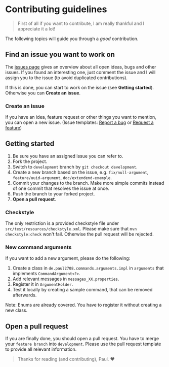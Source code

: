 # Contributing guidelines
> First of all if you want to contribute, I am really thankful and I appreciate it a lot!

The following topics will guide you through a _good_ contribution.

## Find an issue you want to work on
The [issues page](https://github.com/Paul2708/simple-commands/issues) gives an overview about all open ideas, bugs and other issues.
If you found an interesting one, just comment the issue and I will assign you to the issue (to avoid duplicated contributions).

If this is done, you can start to work on the issue (see **Getting started**).
Otherwise you can **Create an issue**.

### Create an issue
If you have an idea, feature request or other things you want to mention, you can open a new issue.
(Issue templates: [Report a bug](https://github.com/Paul2708/simple-commands/issues/new?assignees=&labels=bug&template=bug-report.md&title=) or [Request a feature](https://github.com/Paul2708/simple-commands/issues/new?assignees=&labels=enhancement&template=feature_request.md&title=))

## Getting started
1. Be sure you have an assigned issue you can refer to.
2. Fork the project.
3. Switch to `development` branch by `git checkout development`.
4. Create a new branch based on the issue, e.g. `fix/null-argument`, `feature/uuid-argument`, `doc/extendend-example`.
5. Commit your changes to the branch. Make more simple commits instead of one commit that resolves the issue at once.
6. Push the branch to your forked project.
7. **Open a pull request**.

### Checkstyle
The only restriction is a provided checkstyle file under `src/test/resources/checkstyle.xml`.
Please make sure that `mvn checkstyle:check` won't fail.
Otherwise the pull request will be rejected.

### New command arguments
If you want to add a new argument, please do the following:
1. Create a class in `de.paul2708.commands.arguments.impl` in `arguments` that implements `CommandArgument<?>`.
2. Add relevant messages in `messages_XX.properties`.
3. Register it in `ArgumentHolder`.
4. Test it locally by creating a sample command, that can be removed afterwards.

Note: Enums are already covered. You have to register it without creating a new class.

## Open a pull request
If you are finally done, you should open a pull request.
You have to merge your `feature branch` into `development`.
Please use the pull request template to provide all relevant information.

> Thanks for reading (and contributing), Paul. :heart: